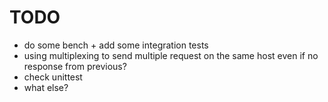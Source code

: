 # TODO
- do some bench + add some integration tests
- using multiplexing to send multiple request on the same host even if no response from previous?
- check unittest
- what else?